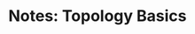 ---
tags: [math]
format: pdf
title: "Notes: Topology Basics"

published: true
datePublished: 2018-06-21

url: /notes/topology-summary_jun18_draft.pdf
priority: low
summary:  A summary of basic concepts in topology, including topological spaces, compactness, separation, convergence, and continuity.
---